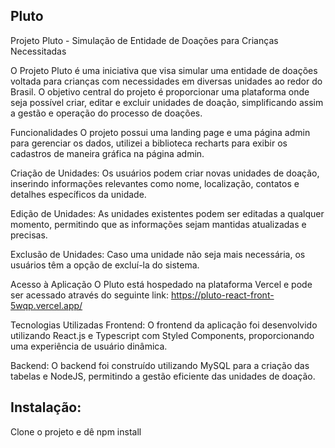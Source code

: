 ## Pluto

Projeto Pluto - Simulação de Entidade de Doações para Crianças Necessitadas

O Projeto Pluto é uma iniciativa que visa simular uma entidade de doações voltada para crianças com necessidades em diversas unidades ao redor do Brasil. 
O objetivo central do projeto é proporcionar uma plataforma onde seja possível criar, editar e excluir unidades de doação, simplificando assim a gestão e operação do processo de doações.

Funcionalidades
O projeto possui uma landing page e uma página admin para gerenciar os dados, utilizei a biblioteca recharts para exibir os cadastros de maneira gráfica na página admin.

Criação de Unidades: Os usuários podem criar novas unidades de doação, inserindo informações relevantes como nome, localização, contatos e detalhes específicos da unidade.

Edição de Unidades: As unidades existentes podem ser editadas a qualquer momento, permitindo que as informações sejam mantidas atualizadas e precisas.

Exclusão de Unidades: Caso uma unidade não seja mais necessária, os usuários têm a opção de excluí-la do sistema.

Acesso à Aplicação
O Pluto está hospedado na plataforma Vercel e pode ser acessado através do seguinte link: https://pluto-react-front-5wqp.vercel.app/

Tecnologias Utilizadas
Frontend: O frontend da aplicação foi desenvolvido utilizando React.js e Typescript com Styled Components, proporcionando uma experiência de usuário dinâmica.

Backend: O backend foi construído utilizando MySQL para a criação das tabelas e NodeJS, permitindo a gestão eficiente das unidades de doação.

## Instalação:

Clone o projeto e dê npm install
